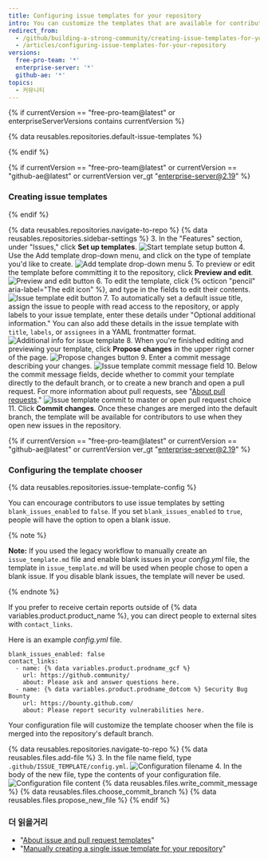 ```yaml
---
title: Configuring issue templates for your repository
intro: You can customize the templates that are available for contributors to use when they open new issues in your repository.
redirect_from:
  - /github/building-a-strong-community/creating-issue-templates-for-your-repository
  - /articles/configuring-issue-templates-for-your-repository
versions:
  free-pro-team: '*'
  enterprise-server: '*'
  github-ae: '*'
topics:
  - 커뮤니티
---
```


{% if currentVersion == "free-pro-team@latest" or enterpriseServerVersions contains currentVersion %}

{% data reusables.repositories.default-issue-templates %}

{% endif %}

{% if currentVersion == "free-pro-team@latest" or currentVersion == "github-ae@latest" or currentVersion ver_gt "enterprise-server@2.19" %}

### Creating issue templates

{% endif %}

{% data reusables.repositories.navigate-to-repo %}
{% data reusables.repositories.sidebar-settings %}
3. In the "Features" section, under "Issues," click **Set up templates**. ![Start template setup button](/assets/images/help/repository/set-up-templates.png)
4. Use the Add template drop-down menu, and click on the type of template you'd like to create. ![Add template drop-down menu](/assets/images/help/repository/add-template-drop-down-menu.png)
5. To preview or edit the template before committing it to the repository, click **Preview and edit**. ![Preview and edit button](/assets/images/help/repository/preview-and-edit-button.png)
6. To edit the template, click {% octicon "pencil" aria-label="The edit icon" %}, and type in the fields to edit their contents. ![Issue template edit button](/assets/images/help/repository/issue-template-edit-button.png)
7. To automatically set a default issue title, assign the issue to people with read access to the repository, or apply labels to your issue template, enter these details under "Optional additional information." You can also add these details in the issue template with `title`, `labels`, or `assignees` in a YAML frontmatter format. ![Additional info for issue template](/assets/images/help/repository/additional-issue-template-info.png)
8. When you're finished editing and previewing your template, click **Propose changes** in the upper right corner of the page. ![Propose changes button](/assets/images/help/repository/propose-changes-button.png)
9. Enter a commit message describing your changes. ![Issue template commit message field](/assets/images/help/repository/issue-template-commit-message-field.png)
10. Below the commit message fields, decide whether to commit your template directly to the default branch, or to create a new branch and open a pull request. For more information about pull requests, see "[About pull requests](/articles/about-pull-requests)." ![Issue template commit to master or open pull request choice](/assets/images/help/repository/issue-template-commit-to-master-or-open-pull-request.png)
11. Click **Commit changes**. Once these changes are merged into the default branch, the template will be available for contributors to use when they open new issues in the repository.

{% if currentVersion == "free-pro-team@latest" or currentVersion == "github-ae@latest" or currentVersion ver_gt "enterprise-server@2.19" %}
### Configuring the template chooser

{% data reusables.repositories.issue-template-config %}

You can encourage contributors to use issue templates by setting `blank_issues_enabled` to `false`. If you set `blank_issues_enabled` to `true`, people will have the option to open a blank issue.

{% note %}

**Note:** If you used the legacy workflow to manually create an `issue_template.md` file and enable blank issues in your *config.yml* file, the template in `issue_template.md` will be used when people chose to open a blank issue. If you disable blank issues, the template will never be used.

{% endnote %}

If you prefer to receive certain reports outside of {% data variables.product.product_name %}, you can direct people to external sites with `contact_links`.

Here is an example *config.yml* file.

```shell
blank_issues_enabled: false
contact_links:
  - name: {% data variables.product.prodname_gcf %}
    url: https://github.community/
    about: Please ask and answer questions here.
  - name: {% data variables.product.prodname_dotcom %} Security Bug Bounty
    url: https://bounty.github.com/
    about: Please report security vulnerabilities here.
```

Your configuration file will customize the template chooser when the file is merged into the repository's default branch.

{% data reusables.repositories.navigate-to-repo %}
{% data reusables.files.add-file %}
3. In the file name field, type `.github/ISSUE_TEMPLATE/config.yml`. ![Configuration filename](/assets/images/help/repository/template-config-file-name.png)
4. In the body of the new file, type the contents of your configuration file. ![Configuration file content](/assets/images/help/repository/template-config-file-content.png)
{% data reusables.files.write_commit_message %}
{% data reusables.files.choose_commit_branch %}
{% data reusables.files.propose_new_file %}
{% endif %}

### 더 읽을거리

- "[About issue and pull request templates](/articles/about-issue-and-pull-request-templates)"
- "[Manually creating a single issue template for your repository](/articles/manually-creating-a-single-issue-template-for-your-repository)"

